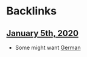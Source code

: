 
# Backlinks
## [January 5th, 2020](<January 5th, 2020.md>)
- Some might want [German](<German.md>)

